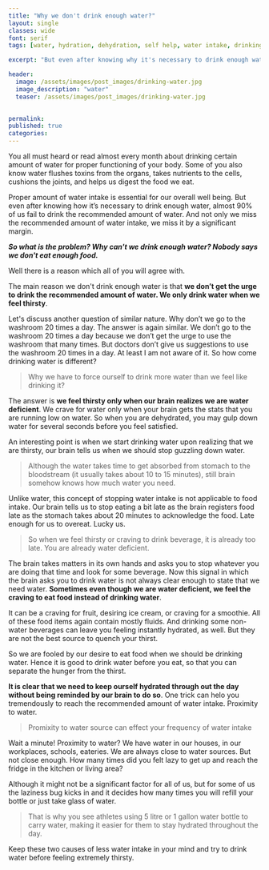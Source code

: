 ```yaml
---
title: "Why we don't drink enough water?"
layout: single
classes: wide
font: serif
tags: [water, hydration, dehydration, self help, water intake, drinking water]

excerpt: "But even after knowing why it's necessary to drink enough water, almost 90% of us fail to drink the recommended amount of water enough water. And not only we miss the recommended amoount of water intake, we miss it by a significant margin."

header:
  image: /assets/images/post_images/drinking-water.jpg
  image_description: "water"
  teaser: /assets/images/post_images/drinking-water.jpg

  
permalink:
published: true
categories: 
---
```



You all must heard or read almost every month about drinking certain amount of water for proper functioning of your body. Some of you also know water flushes toxins from the organs, takes nutrients to the cells, cushions the joints, and helps us digest the food we eat.  
  

Proper amount of water intake is essential for our overall well being. But even after knowing how it’s necessary to drink enough water, almost 90% of us fail to drink the recommended amount of water. And not only we miss the recommended amount of water intake, we miss it by a significant margin.
 

**_So what is the problem? Why can't we drink enough water? Nobody says we don't eat enough food._**

Well there is a reason which all of you will agree with.

The main reason we don't drink enough water is that **we don’t get the urge to drink the recommended amount of water. We only drink water when we feel thirsty**.

Let's discuss another question of similar nature. Why don’t we go to the washroom 20 times a day. The answer is again similar. We don’t go to the washroom 20 times a day because we don’t get the urge to use the washroom that many times. But doctors don’t give us suggestions to use the washroom 20 times in a day. At least I am not aware of it. So how come drinking water is different?


>Why we have to force ourself to drink more water than we feel like drinking it?  


The answer is **we feel thirsty only when our brain realizes we are water deficient**. We crave for water only when your brain gets the stats that you are running low on water. So when you are dehydrated, you may gulp down water for several seconds before you feel satisfied. 

An interesting point is when we start drinking water upon realizing that we are thirsty, our brain tells us when we should stop guzzling down water.

> Although the water takes time to get absorbed from stomach to the bloodstream (it usually takes about 10 to 15 minutes), still brain somehow knows how much water you need.
  

Unlike water, this concept of stopping water intake is not applicable to food intake. Our brain tells us to stop eating a bit late as the brain registers food late as the stomach takes about 20 minutes to acknowledge the food. 	Late enough for us to overeat. Lucky us.

>So when we feel thirsty or craving to drink beverage, it is already too late. You are already water deficient.

The brain takes matters in its own hands and asks you to stop whatever you are doing that time and look for some beverage. Now this signal in which the brain asks you to drink water is not always clear enough to state that we need water. **Sometimes even though we are water deficient, we feel the craving to eat food instead of drinking water**.

It can be a craving for fruit, desiring ice cream, or craving for a smoothie. All of these food items again contain mostly fluids. And drinking some non-water beverages can leave you feeling instantly hydrated, as well. But they are not the best source to quench your thirst. 

So we are fooled by our desire to eat food when we should be drinking water. Hence it is good to drink water before you eat, so that you can separate the hunger from the thirst.

**It is clear that we need to keep ourself hydrated through out the day without being reminded by our brain to do so**. One trick can helo you tremendously to reach the recommended amount of water intake. Proximity to water.

>Promixity to water source can effect your frequency of water intake

Wait a minute! Proximity to water? We have water in our houses, in our workplaces, schools, eateries. We are always close to water sources. But not close enough. How many times did you felt lazy to get up and reach the fridge in the kitchen or living area? 

Although it might not be a significant factor for all of us, but for some of us the laziness bug kicks in and it decides how many times you will refill your bottle or just take glass of water.

>That is why you see athletes using 5 litre or 1 gallon water bottle to carry water, making it easier for them to stay hydrated throughout the day.

Keep these two causes of less water intake in your mind and try to drink water before feeling extremely thirsty.




























